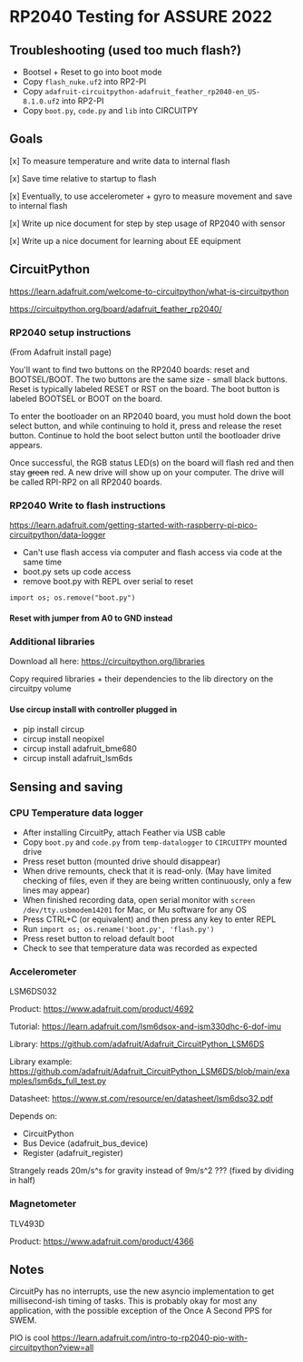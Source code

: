 # RP2040 Testing for ASSURE 2022

## Troubleshooting (used too much flash?)

- Bootsel + Reset to go into boot mode
- Copy `flash_nuke.uf2` into RP2-PI
- Copy `adafruit-circuitpython-adafruit_feather_rp2040-en_US-8.1.0.uf2` into RP2-PI
- Copy `boot.py`, `code.py` and `lib` into CIRCUITPY



## Goals

[x] To measure temperature and write data to internal flash

[x] Save time relative to startup to flash

[x] Eventually, to use accelerometer + gyro to measure movement and save to internal flash

[x] Write up nice document for step by step usage of RP2040 with sensor

[x] Write up a nice document for learning about EE equipment


## CircuitPython

<https://learn.adafruit.com/welcome-to-circuitpython/what-is-circuitpython>

<https://circuitpython.org/board/adafruit_feather_rp2040/>

### RP2040 setup instructions
(From Adafruit install page)

You'll want to find two buttons on the RP2040 boards: reset and BOOTSEL/BOOT. The two buttons are the same size - small black buttons. Reset is typically labeled RESET or RST on the board. The boot button is labeled BOOTSEL or BOOT on the board.

To enter the bootloader on an RP2040 board, you must hold down the boot select button, and while continuing to hold it, press and release the reset button. Continue to hold the boot select button until the bootloader drive appears.

Once successful, the RGB status LED(s) on the board will flash red and then stay ~~green~~ red. A new drive will show up on your computer. The drive will be called RPI-RP2 on all RP2040 boards.


### RP2040 Write to flash instructions
<https://learn.adafruit.com/getting-started-with-raspberry-pi-pico-circuitpython/data-logger>

- Can't use flash access via computer and flash access via code at the same time
- boot.py sets up code access
- remove boot.py with REPL over serial to reset

```
import os; os.remove("boot.py")
```

#### Reset with jumper from A0 to GND instead  

### Additional libraries
Download all here: <https://circuitpython.org/libraries>

Copy required libraries + their dependencies to the lib directory on the circuitpy volume

#### Use circup install with controller plugged in
- pip install circup
- circup install neopixel
- circup install adafruit_bme680
- circup install adafruit_lsm6ds

## Sensing and saving

### CPU Temperature data logger

- After installing CircuitPy, attach Feather via USB cable
- Copy `boot.py` and `code.py` from `temp-datalogger` to `CIRCUITPY` mounted drive
- Press reset button (mounted drive should disappear)
- When drive remounts, check that it is read-only. (May have limited checking of files, even if they are being written continuously, only a few lines may appear)
- When finished recording data, open serial monitor with `screen /dev/tty.usbmodem14201` for Mac, or Mu software for any OS
- Press CTRL+C (or equivalent) and then press any key to enter REPL
- Run `import os; os.rename('boot.py', 'flash.py')`
- Press reset button to reload default boot
- Check to see that temperature data was recorded as expected


### Accelerometer 
LSM6DS032 

Product: <https://www.adafruit.com/product/4692> 

Tutorial: <https://learn.adafruit.com/lsm6dsox-and-ism330dhc-6-dof-imu>

Library: <https://github.com/adafruit/Adafruit_CircuitPython_LSM6DS>

Library example: <https://github.com/adafruit/Adafruit_CircuitPython_LSM6DS/blob/main/examples/lsm6ds_full_test.py>

Datasheet: <https://www.st.com/resource/en/datasheet/lsm6dso32.pdf>

Depends on:
- CircuitPython
- Bus Device (adafruit_bus_device)
- Register (adafruit_register)


Strangely reads 20m/s^s for gravity instead of 9m/s^2 ??? (fixed by dividing in half)

### Magnetometer
TLV493D 

Product: <https://www.adafruit.com/product/4366>

## Notes

CircuitPy has no interrupts, use the new asyncio implementation to get millisecond-ish timing of tasks. This is probably okay for most any application, with the possible exception of the Once A Second PPS for SWEM. 

PIO is cool
<https://learn.adafruit.com/intro-to-rp2040-pio-with-circuitpython?view=all>


